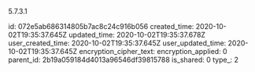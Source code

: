 5.7.3.1

id: 072e5ab686314805b7ac8c24c916b056
created_time: 2020-10-02T19:35:37.645Z
updated_time: 2020-10-02T19:35:37.678Z
user_created_time: 2020-10-02T19:35:37.645Z
user_updated_time: 2020-10-02T19:35:37.645Z
encryption_cipher_text: 
encryption_applied: 0
parent_id: 2b19a059184d4013a96546df39815788
is_shared: 0
type_: 2
